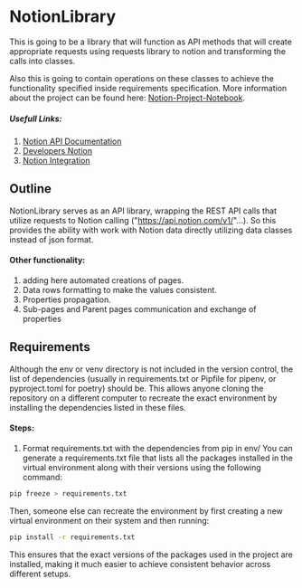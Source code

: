 # NotionLibrary

This is going to be a library that will function as API methods that will create appropriate requests using requests
library to notion and transforming the calls into classes.

Also this is going to contain operations on these classes to achieve the functionality specified inside requirements
specification.
More information about the project can be found
here: [Notion-Project-Notebook](https://www.notion.so/NotionLibrary-6338b0ae6eab4327b58e509540f68e2e?pvs=4).

##### Usefull Links:

1. [Notion API Documentation](https://developers.notion.com/reference/intro)
2. [Developers Notion](https://developers.notion.com/)
3. [Notion Integration](https://notionintegrations.com/)

## Outline

NotionLibrary serves as an API library, wrapping the REST API calls that utilize requests to Notion
calling ("https://api.notion.com/v1/"...).
So this provides the ability with work with Notion data directly utilizing data classes instead of json format.

#### Other functionality:

1. adding here automated creations of pages.
2. Data rows formatting to make the values consistent.
3. Properties propagation.
4. Sub-pages and Parent pages communication and exchange of properties

## Requirements

Although the env or venv directory is not included in the version control, the list of dependencies (usually in
requirements.txt or Pipfile for pipenv, or pyproject.toml for poetry) should be. This allows anyone cloning the
repository on a different computer to recreate the exact environment by installing the dependencies listed in these
files.

#### Steps:

1. Format requirements.txt with the dependencies from pip in env/
   You can generate a requirements.txt file that lists all the packages installed in the virtual environment along with
   their versions using the following command:

```bash
pip freeze > requirements.txt
```

Then, someone else can recreate the environment by first creating a new virtual environment on their system and then
running:

```bash
pip install -r requirements.txt
```

This ensures that the exact versions of the packages used in the project are installed, making it much easier to achieve
consistent behavior across different setups.
